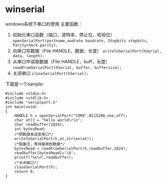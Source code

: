# winserial
windows系统下串口的使用
主要函数：
1. 初始化串口函数（端口，波特率，停止位，校验位）
`openSerialPort(portname,audrate baudrate, Stopbits stopbits, Paritycheck parity);`
2. 向串口写数据（File HANDLE，数据，长度）
`writeToSerialPort(hSerial, data, length);`
3. 从串口中读取数据（File HANDLE，buff，长度）
`readFromSerialPort(hSerial, buffer, buffersize);`
4. 关闭串口
`closeSerialPort(hSerial);`

下面是一个sample:
```
#include <stdio.h>
#include <stdlib.h>
#include "serialport.h"
int main(void)
{
	HANDLE h = openSerialPort("COM4",B115200,one,off);
	char at[] = "hello world\r\n";
	char readbuffer[1024];
	int bytesRead;
	/*把数据发送至串口*/
	writeToSerialPort(h,at,strlen(at));
	/*阻塞式，等待接收到数据*/
	bytesRead = readFromSerialPort(h,readbuffer,1024);
	readbuffer[bytesRead]='\0';
	printf("%s\n",readbuffer);
	/*关闭串口*/
	closeSerialPort(h);
	return 0;
}

```
